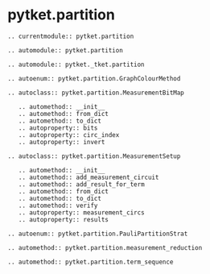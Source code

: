 # pytket.partition

```{eval-rst}
.. currentmodule:: pytket.partition
```

```{eval-rst}
.. automodule:: pytket.partition
```

```{eval-rst}
.. automodule:: pytket._tket.partition
```

```{eval-rst}
.. autoenum:: pytket.partition.GraphColourMethod
```

```{eval-rst}
.. autoclass:: pytket.partition.MeasurementBitMap

   .. automethod:: __init__
   .. automethod:: from_dict
   .. automethod:: to_dict
   .. autoproperty:: bits
   .. autoproperty:: circ_index
   .. autoproperty:: invert
```

```{eval-rst}
.. autoclass:: pytket.partition.MeasurementSetup

   .. automethod:: __init__
   .. automethod:: add_measurement_circuit
   .. automethod:: add_result_for_term
   .. automethod:: from_dict
   .. automethod:: to_dict
   .. automethod:: verify
   .. autoproperty:: measurement_circs
   .. autoproperty:: results
```

```{eval-rst}
.. autoenum:: pytket.partition.PauliPartitionStrat
```

```{eval-rst}
.. automethod:: pytket.partition.measurement_reduction
```

```{eval-rst}
.. automethod:: pytket.partition.term_sequence
```
